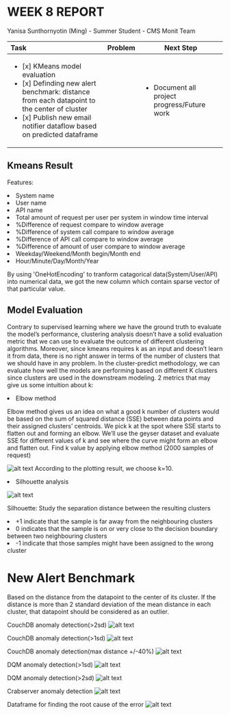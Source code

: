 WEEK 8 REPORT
==============
Yanisa Sunthornyotin (Ming) - Summer Student - CMS Monit Team

|        Task        |  Problem  | Next Step  | 
|:--------|------------| ------------|
| <ul><li>[x] KMeans model evaluation</li><li>[x] Definding new alert benchmark: distance from each datapoint to the center of cluster</li><li>[x] Publish new email notifier dataflow based on predicted dataframe</li></ul>|<ul></ul> | <ul><li>Document all project progress/Future work</li><ul> |
 
 
Kmeans Result
------------------
Features:
<li>System name</li>
<li>User name</li>
<li>API name</li>
<li>Total amount of request per user per system in window time interval</li>
<li>%Difference of request compare to window average</li>
<li>%Difference of system call compare to window average</li>
<li>%Difference of API call compare to window average</li>
<li>%Difference of amount of user compare to window average</li>
<li>Weekday/Weekend/Month begin/Month end</li>
<li>Hour/Minute/Day/Month/Year</li>

By using 'OneHotEncoding' to tranform catagorical data(System/User/API) into numerical data, we got the new column which contain sparse vector of that particular value.
 
Model Evaluation
------------------
Contrary to supervised learning where we have the ground truth to evaluate the model’s performance, clustering analysis doesn’t have a solid evaluation metric that we can use to evaluate the outcome of different clustering algorithms. Moreover, since kmeans requires k as an input and doesn’t learn it from data, there is no right answer in terms of the number of clusters that we should have in any problem. In the cluster-predict methodology, we can evaluate how well the models are performing based on different K clusters since clusters are used in the downstream modeling.
2 metrics that may give us some intuition about k:

<li>Elbow method</li>

Elbow method gives us an idea on what a good k number of clusters would be based on the sum of squared distance (SSE) between data points and their assigned clusters’ centroids. We pick k at the spot where SSE starts to flatten out and forming an elbow. We’ll use the geyser dataset and evaluate SSE for different values of k and see where the curve might form an elbow and flatten out.
Find k value by applying elbow method (2000 samples of request)

![alt text](https://github.com/operationalintelligence/EmailAlertingSystem/blob/master/screenshots/ElbowNoScaler.png)
According to the plotting result, we choose k=10.

<li>Silhouette analysis</li>

![alt text](https://github.com/operationalintelligence/EmailAlertingSystem/blob/master/screenshots/Silhouette.png)


Silhouette: Study the separation distance between the resulting clusters
<li>+1 indicate that the sample is far away from the neighbouring clusters</li>
<li>0 indicates that the sample is on or very close to the decision boundary between two neighbouring clusters</li>
<li>-1 indicate that those samples might have been assigned to the wrong cluster</li>

New Alert Benchmark
========
Based on the distance from the datapoint to the center of its cluster. If the distance is more than 2 standard deviation of the mean distance in each cluster, that datapoint should be considered as an outlier.

CouchDB anomaly detection(>2sd)
![alt text](https://github.com/operationalintelligence/EmailAlertingSystem/blob/master/screenshots/couchdb_2sd.png)

CouchDB anomaly detection(>1sd)
![alt text](https://github.com/operationalintelligence/EmailAlertingSystem/blob/master/screenshots/couchdb_1sd.png)

CouchDB anomaly detection(max distance +/-40%)
![alt text](https://github.com/operationalintelligence/EmailAlertingSystem/blob/master/screenshots/couchdb_out40%25.png)


DQM anomaly detection(>1sd)
![alt text](https://github.com/operationalintelligence/EmailAlertingSystem/blob/master/screenshots/dqm_1sd.png)


DQM anomaly detection(>2sd)
![alt text](https://github.com/operationalintelligence/EmailAlertingSystem/blob/master/screenshots/dqm_2sd.png)


Crabserver anomaly detection
![alt text](https://github.com/operationalintelligence/EmailAlertingSystem/blob/master/screenshots/crabserver_1sd.png)


Dataframe for finding the root cause of the error
![alt text](https://github.com/operationalintelligence/EmailAlertingSystem/blob/master/screenshots/rootcause_df.png)



